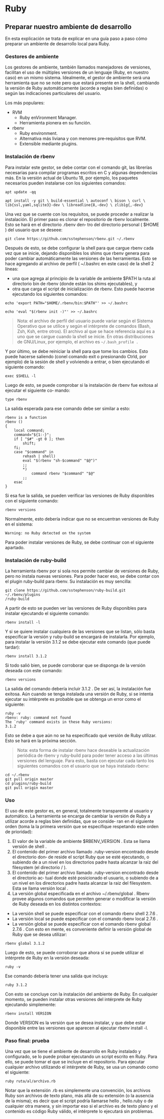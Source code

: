 # Ruby

## Preparar nuestro ambiente de desarrollo

En esta explicación se trata de explicar en una guía paso a paso cómo preparar un ambiente de desarrollo local para Ruby.

### Gestores de ambiente

Los gestores de ambiente, también llamados manejadores de versiones, facilitan el uso de múltiples
versiones de un lenguaje (Ruby, en nuestro caso) en un mismo sistema.
Idealmente, el gestor de ambiente será una herramienta que no se note pero que estará presente en
la shell, cambiando la versión de Ruby automáticamente (acorde a reglas bien definidas) o según las
indicaciones particulares del usuario.

Los más populares:
* RVM
    * Ruby enVironment Manager.
    * Herramienta pionera en su función.
* rbenv
    * Ruby environment.
    * Alternativa más liviana y con menores pre‐requisitos que RVM.
    * Extensible mediante plugins.


### Instalación de rbenv

Para instalar este gestor, se debe contar con el comando git, las librerías necesarias para compilar
programas escritos en C y algunas dependencias más. En la versión actual de Ubuntu 18, por ejemplo, los paquetes necesarios pueden instalarse con los siguientes comandos:

```
apt update -qq
```

```
apt install -y git \ build-essential \ autoconf \ bison \ curl \ lib{ssl,yaml,sqlite3}-dev \ libreadline{8,-dev} \ zlib1g{,-dev}
```

Una vez que se cuente con los requisitos, se puede proceder a realizar la instalación.
El primer paso es clonar el repositorio de rbenv localmente. Esto se hará en el directorio .rbenv den‐
tro del directorio personal ( $HOME ) del usuario que se deseee:

```
git clone https://github.com/sstephenson/rbenv.git ~/.rbenv
```

Después de esto, se debe configurar la shell para que cargue rbenv cada vez que se inicie, dejando
disponibles los shims que rbenv genera para poder cambiar automáticamente las versiones de las
herramientas. Esto se hace agregando al archivo de perfil ( ~/.bashrc en este caso) de la shell 2 líneas:

* una que agrega al principio de la variable de ambiente $PATH la ruta al directorio bin de rbenv
(donde están los shims ejecutables), y
* otra que carga el script de inicialización de rbenv.
Esto puede hacerse ejecutando los siguientes comandos:


```
echo 'export PATH="$HOME/.rbenv/bin:$PATH"' >> ~/.bashrc
```

```
echo 'eval "$(rbenv init -)"' >> ~/.bashrc
```


> Nota: el archivo de perfil del usuario puede variar según el Sistema Operativo que se utilice y
según el intérprete de comandos (Bash, Zsh, Ksh, entre otros). El archivo al que se hace referencia
aquí es a uno que se cargue cuando la shell se inicie. En otras distribuciones de GNU/Linux, por
ejemplo, el archivo es `~/.bash_profile .`

Y por último, se debe reiniciar la shell para que tome los cambios. Esto puede hacerse saliendo (conel comando exit o presionando Ctrld, por ejemplo) de la sesión de shell y volviendo a entrar, o bien
ejecutando el siguiente comando:

```
exec $SHELL -l
```

Luego de esto, se puede comprobar si la instalación de rbenv fue exitosa al ejecutar el siguiente co‐
mando:

```
type rbenv
```

La salida esperada para ese comando debe ser similar a esto:

```
rbenv is a function
rbenv ()
{
    local command;
    command="${1:-}";
    if [ "$#" -gt 0 ]; then
        shift;
    fi;
    case "$command" in
        rehash | shell)
        eval "$(rbenv "sh-$command" "$@")"
        ;;
        *)
            command rbenv "$command" "$@"
        ;;
    esac
}
```

Si esa fue la salida, se pueden verificar las versiones de Ruby disponibles con el siguiente comando:

```
rbenv versions
```

Normalmente, esto debería indicar que no se encuentran versiones de Ruby en el sistema:

```
Warning: no Ruby detected on the system
```

Para poder instalar versiones de Ruby, se debe continuar con el siguiente apartado.

### Instalación de ruby‐build

La herramienta rbenv por si sola nos permite cambiar de versiones de Ruby, pero no instala nuevas
versiones. Para poder hacer eso, se debe contar con el plugin ruby-build para rbenv.
Su instalación es muy sencilla:

```
git clone https://github.com/sstephenson/ruby-build.git ~/.rbenv/plugins
/ruby-build
```

A partir de esto se pueden ver las versiones de Ruby disponibles para instalar ejecutando el siguiente
comando:

```
rbenv install -l
```

Y si se quiere instalar cualquiera de las versiones que se listan, sólo basta especificar la versión y ruby-build se encargará de instalarla. Por ejemplo, para instalar la versión 3.1.2 se debe ejecutar este
comando (que puede tardar):

```
rbenv install 3.1.2
```

Si todo salió bien, se puede corroborar que se disponga de la versión deseada con este comando:

```
rbenv versions
```

La salida del comando debería incluir 3.1.2 . De ser así, la instalación fue exitosa.
Aún cuando se tenga instalada una versión de Ruby, si se intenta ejecutar su intérprete es probable
que se obtenga un error como el siguiente:

```
ruby -v
rbenv: ruby: command not found
The `ruby' command exists in these Ruby versions:
3.1.2
```

Esto se debe a que aún no se ha especificado qué versión de Ruby utilizar. Esto se hará en la próxima
sección.

>Nota: esta forma de instalar rbenv hace deseable la actualización periódica de rbenv y ruby‐build
para poder tener acceso a las últimas versiones del lenguaje.
Para esto, basta con ejecutar cada tanto los siguientes comandos con el usuario que se haya instalado rbenv:

```
cd ~/.rbenv
git pull origin master
cd plugins/ruby-build
git pull origin master
```

### Uso

El uso de este gestor es, en general, totalmente transparente al usuario y automático. La herramienta
se encarga de cambiar la versión de Ruby a utilizar acorde a reglas bien definidas, que se conside‐
ran en el siguiente orden (toma la la primera versión que se especifique respetando este orden de
prioridad):
1. El valor de la variable de ambiente $RBENV_VERSION . Esta se llama versión de shell .
2. El contenido del primer archivo llamado .ruby-version encontrado desde el directorio don‐
de reside el script Ruby que se esté ejecutando, o subiendo de a un nivel en los directorios padre
hasta alcanzar la raiz del filesystem (el directorio / ).
3. El contenido del primer archivo llamado .ruby-version encontrado desde el directorio ac‐
tual donde esté posicionado el usuario, o subiendo de a un nivel en los directorios padre hasta
alcanzar la raiz del filesystem. Esta se llama versión local .
4. La versión global especificada en el archivo ~/.rbenv/global .
Rbenv provee algunos comandos que permiten generar o modificar la versión de Ruby deseada en
los distintos contextos:
* La versión shell se puede especificar con el comando rbenv shell 2.7.6 .
* La versión local se puede especificar con el comando rbenv local 2.7.6 .
* La versión global se puede especificar con el comando rbenv global 2.7.6 .
Con esto en mente, es conveniente definir la versión global de Ruby que se desea utilizar:

```
rbenv global 3.1.2
```

Luego de esto, se puede corroborar que ahora sí se puede utilizar el intérprete de Ruby en la versión
deseada:

```
ruby -v
```

Ese comando debería tener una salida que incluya:

```
ruby 3.1.2
```

Con esto se concluye con la instalación del ambiente de Ruby. En cualquier momento, se pueden
instalar otras versiones del intérprete de Ruby ejecutando simplemente:

```
rbenv install VERSION
```

Donde VERSION es la versión que se desea instalar, y que debe estar disponible entre las versiones
que aparecen al ejecutar rbenv install -l.

### Paso final: prueba

Una vez que se tiene el ambiente de desarrollo en Ruby instalado y configurado, se lo puede probar
ejecutando un script escrito en Ruby. Para ello, se puede tomar el que se incluye en el repositorio.
Para ejecutar cualquier archivo utilizando el intérprete de Ruby, se usa un comando como el siguiente:

```
ruby ruta/al/archivo.rb
```

Notar que la extensión .rb es simplemente una convención, los archivos Ruby son archivos de texto
plano, más allá de su extensión (o la ausencia de la misma); es decir que el script podría llamarse
hello , hello.ruby o de cualquier otra manera, y sin importar eso si el archivo es de texto plano y el
contenido es código Ruby válido, el intérprete lo ejecutará sin problemas.


